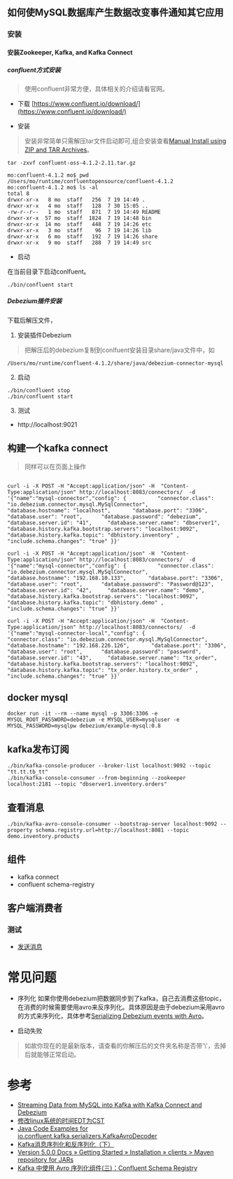 如何使MySQL数据库产生数据改变事件通知其它应用
-------------------------



### 安装
#### 安装Zookeeper, Kafka, and Kafka Connect

##### confluent方式安装
> 使用confluent非常方便，具体相关的介绍请看官网。

* 下载
[https://www.confluent.io/download/](https://www.confluent.io/download/)

* 安装
> 安装非常简单只需解压tar文件启动即可,组合安装查看[Manual Install using ZIP and TAR Archives](https://docs.confluent.io/current/installation/installing_cp/zip-tar.html)。

```
tar -zxvf confluent-oss-4.1.2-2.11.tar.gz
```

```
mo:confluent-4.1.2 mo$ pwd
/Users/mo/runtime/confluentopensource/confluent-4.1.2
mo:confluent-4.1.2 mo$ ls -al
total 8
drwxr-xr-x   8 mo  staff   256  7 19 14:49 .
drwxr-xr-x   4 mo  staff   128  7 30 15:05 ..
-rw-r--r--   1 mo  staff   871  7 19 14:49 README
drwxr-xr-x  57 mo  staff  1824  7 19 14:48 bin
drwxr-xr-x  14 mo  staff   448  7 19 14:26 etc
drwxr-xr-x   3 mo  staff    96  7 19 14:26 lib
drwxr-xr-x   6 mo  staff   192  7 19 14:26 share
drwxr-xr-x   9 mo  staff   288  7 19 14:49 src
```

* 启动

在当前目录下启动conlfuent。
```
./bin/confluent start
```


##### Debezium插件安装
下载后解压文件，
1. 安装插件Debezium
> 把解压后的debezium复制到conlfuent安装目录share/java文件中，如
```
/Users/mo/runtime/confluent-4.1.2/share/java/debezium-connector-mysql
```

2. 启动
```
./bin/confluent stop
./bin/confluent start
```

3. 测试
* http://localhost:9021


## 构建一个kafka connect
> 同样可以在页面上操作

```

curl -i -X POST -H "Accept:application/json" -H  "Content-Type:application/json" http://localhost:8083/connectors/  -d '{"name":"mysql-connector","config": {          "connector.class": "io.debezium.connector.mysql.MySqlConnector",         "database.hostname": "localhost",       "database.port": "3306",          "database.user": "root",      "database.password": "debezium",         "database.server.id": "41",     "database.server.name": "dbserver1",     "database.history.kafka.bootstrap.servers": "localhost:9092",     "database.history.kafka.topic": "dbhistory.inventory" ,     "include.schema.changes": "true" }}'

curl -i -X POST -H "Accept:application/json" -H  "Content-Type:application/json" http://localhost:8083/connectors/  -d '{"name":"mysql-connector","config": {          "connector.class": "io.debezium.connector.mysql.MySqlConnector",         "database.hostname": "192.168.10.133",       "database.port": "3306",          "database.user": "root",      "database.password": "Password@123",         "database.server.id": "42",     "database.server.name": "demo",     "database.history.kafka.bootstrap.servers": "localhost:9092",     "database.history.kafka.topic": "dbhistory.demo" ,     "include.schema.changes": "true" }}'

curl -i -X POST -H "Accept:application/json" -H  "Content-Type:application/json" http://localhost:8083/connectors/  -d '{"name":"mysql-connector-local","config": {          "connector.class": "io.debezium.connector.mysql.MySqlConnector",         "database.hostname": "192.168.226.126",       "database.port": "3306",          "database.user": "root",      "database.password": "password",         "database.server.id": "43",     "database.server.name": "tx_order",     "database.history.kafka.bootstrap.servers": "localhost:9092",     "database.history.kafka.topic": "tx_order.history.tx_order" ,     "include.schema.changes": "true" }}'

```

## docker mysql

    docker run -it --rm --name mysql -p 3306:3306 -e MYSQL_ROOT_PASSWORD=debezium -e MYSQL_USER=mysqluser -e MYSQL_PASSWORD=mysqlpw debezium/example-mysql:0.8


## kafka发布订阅
```
./bin/kafka-console-producer --broker-list localhost:9092 --topic "tt.tt.tb_tt"
./bin/kafka-console-consumer --from-beginning --zookeeper localhost:2181 --topic "dbserver1.inventory.orders"
```

## 查看消息
```
./bin/kafka-avro-console-consumer --bootstrap-server localhost:9092 --property schema.registry.url=http://localhost:8081 --topic demo.inventory.products
```

## 组件
* kafka connect
* confluent schema-registry

## 客户端消费者

### 测试
* [发送消息](http://localhost:8080/send/32233)


# 常见问题
* 序列化
如果你使用debezium把数据同步到了kafka，自己去消费这些topic，在消费的时候需要使用avro来反序列化。具体原因是由于debezium采用avro的方式来序列化，具体参考[Serializing Debezium events with Avro](https://debezium.io/blog/2016/09/19/Serializing-Debezium-events-with-Avro/)。

* 启动失败
> 如故你现在的是最新版本，请查看的你解压后的文件夹名称是否带'\\'，去掉后就能够正常启动。

# 参考
* [Streaming Data from MySQL into Kafka with Kafka Connect and Debezium](https://rmoff.net/2018/03/24/streaming-data-from-mysql-into-kafka-with-kafka-connect-and-debezium/)
* [修改linux系统的时间EDT为CST](https://blog.csdn.net/yjh314/article/details/51669238)
* [Java Code Examples for io.confluent.kafka.serializers.KafkaAvroDecoder](https://www.programcreek.com/java-api-examples/index.php?api=io.confluent.kafka.serializers.KafkaAvroDecoder)
* [Kafka消息序列化和反序列化（下）](https://blog.csdn.net/u013256816/article/details/78657995)
* [Version 5.0.0 Docs » Getting Started » Installation » clients > Maven repository for JARs](https://docs.confluent.io/current/installation/clients.html)
* [Kafka 中使用 Avro 序列化组件(三)：Confluent Schema Registry](https://www.jianshu.com/p/cd6f413d35b0)